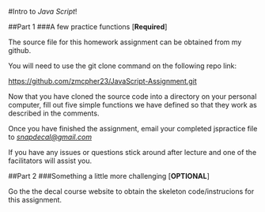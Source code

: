 #Intro to *Java Script*!

##Part 1
###A few practice functions [**Required**]

The source file for this homework assignment can be obtained from my github.

You will need to use the git clone command on the following repo link:

https://github.com/zmcpher23/JavaScript-Assignment.git

Now that you have cloned the source code into a directory on your personal computer, 
fill out five simple functions we have defined so that they work as described in the comments.

Once you have finished the assignment, email your completed jspractice file to *snapdecal@gmail.com*

If you have any issues or questions stick around after lecture and one of the facilitators will assist you.



##Part 2
###Something a little more challenging [**OPTIONAL**]

Go the the decal course website to obtain the skeleton code/instrucions for this assignment.